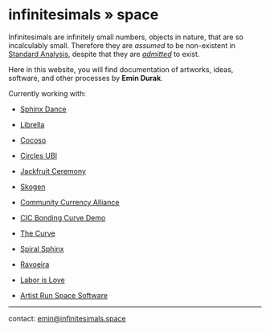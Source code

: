 # infinitesimals » space

Infinitesimals are infinitely small numbers, objects in nature, that are so incalculably small. Therefore they are _assumed_ to be non-existent in [Standard Analysis](https://en.wikipedia.org/wiki/Mathematical_analysis), despite that they are [_admitted_](https://plato.stanford.edu/entries/continuity/) to exist.

Here in this website, you will find documentation of artworks, ideas, software, and other processes by **Emin Durak**.

Currently working with:

- [Sphinx Dance](https://sphinx.dance/)

- [Librella](https://librella.co/)

- [Cocoso](https://www.cocoso.info/)

- [Circles UBI](https://joincircles.net/)

- [Jackfruit Ceremony](https://sphinx.dance/jackfruit-ceremony)

- [Skogen](https://new.skogen.pm/)

- [Community Currency Alliance](https://forum.currency.community/)

- [CIC Bonding Curve Demo](https://play.grassecon.org/)

- [The Curve](https://thecurve.infinitesimals.space/)

- [Spiral Sphinx](/spiral-sphinx)

- [Ravoeira](/ravoeira)

- [Labor is Love](https://www.laborislove.se/)

- [Artist Run Space Software](http://www.artistrun.space/)

---

contact: [emin@infinitesimals.space](mailto:emin@infinitesimals.space)
